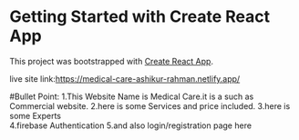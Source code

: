 # Getting Started with Create React App

This project was bootstrapped with [Create React App](https://github.com/facebook/create-react-app).


live site link:https://medical-care-ashikur-rahman.netlify.app/

#Bullet Point:
1.This Website Name is Medical Care.it is a such as Commercial website.
2.here is some Services and price included.
3.here is some Experts  
4.firebase Authentication
5.and also login/registration  page here
